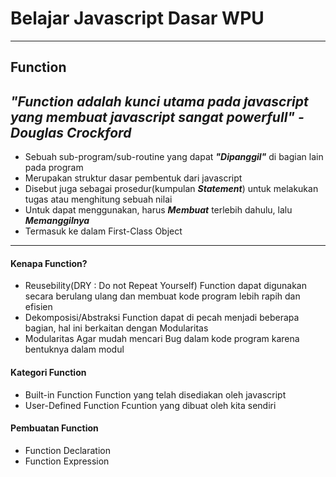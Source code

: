 # Belajar Javascript Dasar WPU
---
## Function
*"Function adalah kunci utama pada javascript yang membuat javascript sangat powerfull"*
***-Douglas Crockford***
---
* Sebuah sub-program/sub-routine yang dapat ***"Dipanggil"*** di bagian lain pada program
* Merupakan struktur dasar pembentuk dari javascript
* Disebut juga sebagai prosedur(kumpulan ***Statement***) untuk melakukan tugas atau menghitung sebuah nilai
* Untuk dapat menggunakan, harus ***Membuat*** terlebih dahulu, lalu ***Memanggilnya***
* Termasuk ke dalam First-Class Object
---
#### Kenapa Function?
* Reusebility(DRY : Do not Repeat Yourself)
Function dapat digunakan secara berulang ulang dan membuat kode program lebih rapih dan efisien
* Dekomposisi/Abstraksi
Function dapat di pecah menjadi beberapa bagian, hal ini berkaitan dengan Modularitas
* Modularitas
Agar mudah mencari Bug dalam kode program karena bentuknya dalam modul
#### Kategori Function
* Built-in Function
Function yang telah disediakan oleh javascript
* User-Defined Function
Fcuntion yang dibuat oleh kita sendiri
#### Pembuatan Function
* Function Declaration
* Function Expression